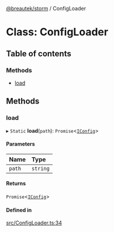 [@breautek/storm](../README.md) / ConfigLoader

# Class: ConfigLoader

## Table of contents

### Methods

- [load](ConfigLoader.md#load)

## Methods

### load

▸ `Static` **load**(`path`): `Promise`<[`IConfig`](../interfaces/IConfig.md)\>

#### Parameters

| Name | Type |
| :------ | :------ |
| `path` | `string` |

#### Returns

`Promise`<[`IConfig`](../interfaces/IConfig.md)\>

#### Defined in

[src/ConfigLoader.ts:34](https://github.com/breautek/storm/blob/daf9166/src/ConfigLoader.ts#L34)

